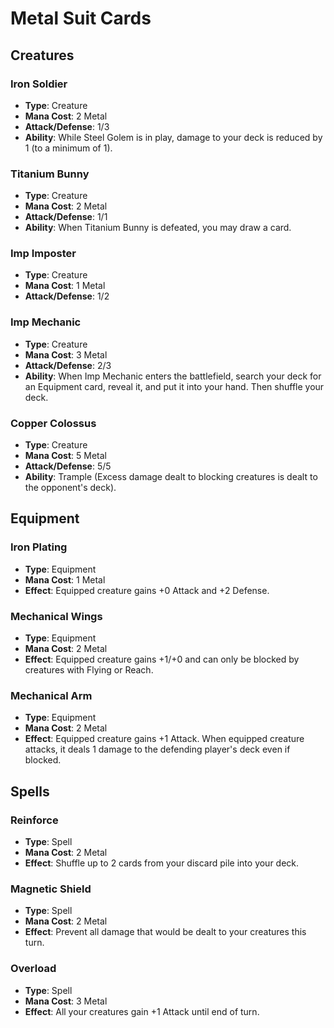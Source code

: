 # Metal Suit Cards

## Creatures

### Iron Soldier

- **Type**: Creature
- **Mana Cost**: 2 Metal
- **Attack/Defense**: 1/3
- **Ability**: While Steel Golem is in play, damage to your deck is reduced by 1 (to a minimum of 1).

### Titanium Bunny

- **Type**: Creature
- **Mana Cost**: 2 Metal
- **Attack/Defense**: 1/1
- **Ability**: When Titanium Bunny is defeated, you may draw a card.

### Imp Imposter

- **Type**: Creature
- **Mana Cost**: 1 Metal
- **Attack/Defense**: 1/2

### Imp Mechanic

- **Type**: Creature
- **Mana Cost**: 3 Metal
- **Attack/Defense**: 2/3
- **Ability**: When Imp Mechanic enters the battlefield, search your deck for an Equipment card, reveal it, and put it into your hand. Then shuffle your deck.

### Copper Colossus

- **Type**: Creature
- **Mana Cost**: 5 Metal
- **Attack/Defense**: 5/5
- **Ability**: Trample (Excess damage dealt to blocking creatures is dealt to the opponent's deck).

## Equipment

### Iron Plating

- **Type**: Equipment
- **Mana Cost**: 1 Metal
- **Effect**: Equipped creature gains +0 Attack and +2 Defense.

### Mechanical Wings

- **Type**: Equipment
- **Mana Cost**: 2 Metal
- **Effect**: Equipped creature gains +1/+0 and can only be blocked by creatures with Flying or Reach.

### Mechanical Arm

- **Type**: Equipment
- **Mana Cost**: 2 Metal
- **Effect**: Equipped creature gains +1 Attack. When equipped creature attacks, it deals 1 damage to the defending player's deck even if blocked.

## Spells

### Reinforce

- **Type**: Spell
- **Mana Cost**: 2 Metal
- **Effect**: Shuffle up to 2 cards from your discard pile into your deck.


### Magnetic Shield

- **Type**: Spell
- **Mana Cost**: 2 Metal
- **Effect**: Prevent all damage that would be dealt to your creatures this turn.

### Overload

- **Type**: Spell
- **Mana Cost**: 3 Metal
- **Effect**: All your creatures gain +1 Attack until end of turn.
